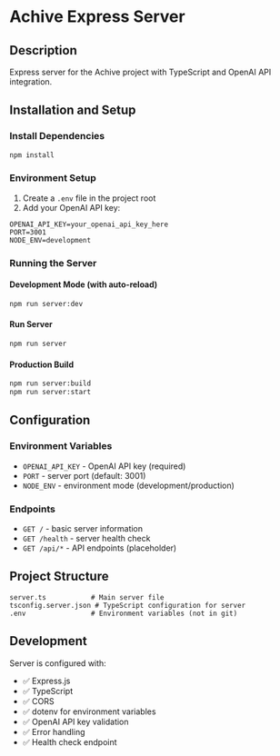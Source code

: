 # Achive Express Server

## Description
Express server for the Achive project with TypeScript and OpenAI API integration.

## Installation and Setup

### Install Dependencies
```bash
npm install
```

### Environment Setup
1. Create a `.env` file in the project root
2. Add your OpenAI API key:
```
OPENAI_API_KEY=your_openai_api_key_here
PORT=3001
NODE_ENV=development
```

### Running the Server

#### Development Mode (with auto-reload)
```bash
npm run server:dev
```

#### Run Server
```bash
npm run server
```

#### Production Build
```bash
npm run server:build
npm run server:start
```

## Configuration

### Environment Variables
- `OPENAI_API_KEY` - OpenAI API key (required)
- `PORT` - server port (default: 3001)
- `NODE_ENV` - environment mode (development/production)

### Endpoints
- `GET /` - basic server information
- `GET /health` - server health check
- `GET /api/*` - API endpoints (placeholder)

## Project Structure
```
server.ts           # Main server file
tsconfig.server.json # TypeScript configuration for server
.env                # Environment variables (not in git)
```

## Development
Server is configured with:
- ✅ Express.js
- ✅ TypeScript
- ✅ CORS
- ✅ dotenv for environment variables
- ✅ OpenAI API key validation
- ✅ Error handling
- ✅ Health check endpoint
